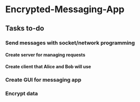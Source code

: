 # Encrypted-Messaging-App

## Tasks to-do

### Send messages with socket/network programming
#### Create server for managing requests
#### Create client that Alice and Bob will use

### Create GUI for messaging app

### Encrypt data